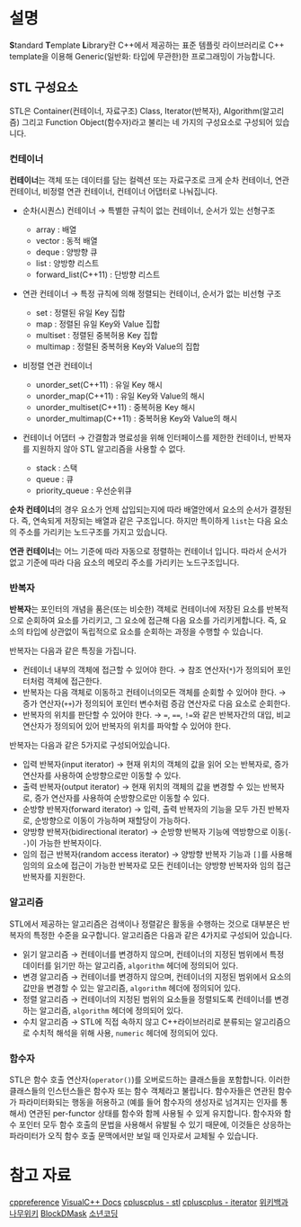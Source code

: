# 설명
**S**tandard **T**emplate **L**ibrary란 C++에서 제공하는 표준 템플릿 라이브러리로 C++ template을 이용해 Generic(일반화: 타입에 무관한)한 프로그래밍이 가능합니다.

## STL 구성요소
STL은 Container(컨테이너, 자료구조) Class, Iterator(반복자), Algorithm(알고리즘) 그리고 Function Object(함수자)라고 불리는 네 가지의 구성요소로 구성되어 있습니다.

### 컨테이너
**컨테이너**는 객체 또는 데이터를 담는 컬렉션 또는 자료구조로 크게 순차 컨테이너, 연관 컨테이너, 비정렬 연관 컨테이너, 컨테이너 어댑터로 나눠집니다.

* 순차(시퀀스) 컨테이너
    → 특별한 규칙이 없는 컨테이너, 순서가 있는 선형구조
    * array                     : 배열
    * vector                    : 동적 배열
    * deque                     : 양방향 큐
    * list                      : 양방향 리스트
    * forward_list(C++11)       : 단방향 리스트

* 연관 컨테이너
    → 특정 규칙에 의해 정렬되는 컨테이너, 순서가 없는 비선형 구조
    * set                       : 정렬된 유일 Key 집합
    * map                       : 정렬된 유일 Key와 Value 집합
    * multiset                  : 정렬된 중복허용 Key 집합
    * multimap                  : 정렬된 중복허용 Key와 Value의 집합

* 비정렬 연관 컨테이너
    * unorder_set(C++11)        : 유일 Key 해시
    * unorder_map(C++11)        : 유일 Key와 Value의 해시
    * unorder_multiset(C++11)   : 중복허용 Key 해시
    * unorder_multimap(C++11)   : 중복허용 Key와 Value의 해시

* 컨테이너 어댑터
    → 간결함과 명료성을 위해 인터페이스를 제한한 컨테이너, 반복자를 지원하지 않아 STL 알고리즘을 사용할 수 없다.
    * stack                     : 스택
    * queue                     : 큐
    * priority_queue            : 우선순위큐

**순차 컨테이너**의 경우 요소가 언제 삽입되는지에 따라 배열안에서 요소의 순서가 결정된다. 즉, 연속되게 저장되는 배열과 같은 구조입니다. 하지만 특이하게 `list`는 다음 요소의 주소를 가리키는 노드구조를 가지고 있습니다.

**연관 컨테이너**는 어느 기준에 따라 자동으로 정렬하는 컨테이너 입니다. 따라서 순서가 없고 기준에 따라 다음 요소의 메모리 주소를 가리키는 노드구조입니다.

### 반복자
**반복자**는 포인터의 개념을 품은(또는 비슷한) 객체로 컨테이너에 저장된 요소를 반복적으로 순회하여 요소를 가리키고, 그 요소에 접근해 다음 요소를 가리키게합니다. 즉, 요소의 타입에 상관없이 독립적으로 요소를 순회하는 과정을 수행할 수 있습니다.

반복자는 다음과 같은 특징을 가집니다.
* 컨테이너 내부의 객체에 접근할 수 있어야 한다.
    → 참조 연산자(`*`)가 정의되어 포인터처럼 객체에 접근한다.
* 반복자는 다음 객체로 이동하고 컨테이너의모든 객체를 순회할 수 있어야 한다.
    → 증가 연산자(`++`)가 정의되어 포인터 변수처럼 증감 연산자로 다음 요소로 순회한다.
* 반복자의 위치를 판단할 수 있어야 한다.
    → `=`, `==`, `!=`와 같은 반복자간의 대입, 비교 연산자가 정의되어 있어 반복자의 위치를 파악할 수 있어야 한다.

반복자는 다음과 같은 5가지로 구성되어있습니다.
* 입력 반복자(input iterator)
    → 현재 위치의 객체의 값을 읽어 오는 반복자로, 증가 연산자를 사용하여 순방향으로만 이동할 수 있다.
* 출력 반복자(output iterator)
    → 현재 위치의 객체의 값을 변경할 수 있는 반복자로, 증가 연산자를 사용하여 순방향으로만 이동할 수 있다.
* 순방향 반복자(forward iterator)
    → 입력, 출력 반복자의 기능을 모두 가진 반복자로, 순방향으로 이동이 가능하며 재할당이 가능하다.
* 양방향 반복자(bidirectional iterator)
    → 순방향 반복자 기능에 역방향으로 이동(`--`)이 가능한 반복자이다.
* 임의 접근 반복자(random access iterator)
    → 양방향 반복자 기능과 `[]`를 사용해 임의의 요소에 접근이 가능한 반복자로 모든 컨테이너는 양방향 반복자와 임의 접근 반복자를 지원한다.

### 알고리즘
STL에서 제공하는 알고리즘은 검색이나 정렬같은 활동을 수행하는 것으로 대부분은 반복자의 특정한 수준을 요구합니다. 알고리즘은 다음과 같은 4가지로 구성되어 있습니다.

* 읽기 알고리즘
    → 컨테이너를 변경하지 않으며, 컨테이너의 지정된 범위에서 특정 데이터를 읽기만 하는 알고리즘, `algorithm` 헤더에 정의되어 있다.
* 변경 알고리즘
    → 컨테이너를 변경하지 않으며, 컨테이너의 지정된 범위에서 요소의 값만을 변경할 수 있는 알고리즘, `algorithm` 헤더에 정의되어 있다.
* 정렬 알고리즘
    → 컨테이너의 지정된 범위의 요소들을 정렬되도록 컨테이너를 변경하는 알고리즘, `algorithm` 헤더에 정의되어 있다.
* 수치 알고리즘
    → STL에 직접 속하지 않고 C++라이브러리로 분류되는 알고리즘으로 수치적 해석을 위해 사용, `numeric` 헤더에 정의되어 있다.

### 함수자
STL은 함수 호출 연산자(`operator()`)를 오버로드하는 클래스들을 포함합니다. 이러한 클래스들의 인스턴스들은 함수자 또는 함수 객체라고 불립니다. 함수자들은 연관된 함수가 파라미터화되는 행동을 허용하고 (예를 들어 함수자의 생성자로 넘겨지는 인자를 통해서) 연관된 per-functor 상태를 함수와 함께  사용될 수 있게 유지합니다. 함수자와 함수 포인터 모두 함수 호출의 문법을 사용해서 유발될 수 있기 때문에, 이것들은 상응하는 파라미터가 오직 함수 호출 문맥에서만 보일 때 인자로서 교체될 수 있습니다.

# 참고 자료
[cppreference](https://ko.cppreference.com/w/cpp/container)
[VisualC++ Docs](https://learn.microsoft.com/ko-kr/cpp/standard-library/cpp-standard-library-overview?view=msvc-170)
[cpluscplus - stl](https://cplusplus.com/reference/stl/?kw=stl)
[cpluscplus - iterator](https://cplusplus.com/reference/iterator/)
[위키백과](https://ko.wikipedia.org/wiki/%ED%91%9C%EC%A4%80_%ED%85%9C%ED%94%8C%EB%A6%BF_%EB%9D%BC%EC%9D%B4%EB%B8%8C%EB%9F%AC%EB%A6%AC)
[나무위키](https://namu.wiki/w/%ED%91%9C%EC%A4%80%20%ED%85%9C%ED%94%8C%EB%A6%BF%20%EB%9D%BC%EC%9D%B4%EB%B8%8C%EB%9F%AC%EB%A6%AC)
[BlockDMask](https://blockdmask.tistory.com/67)
[소년코딩](https://boycoding.tistory.com/124)
